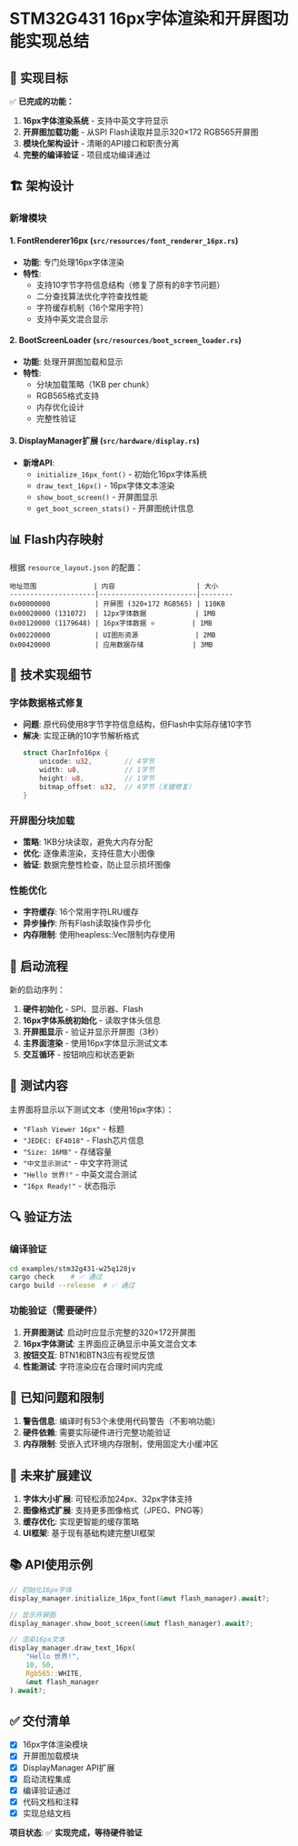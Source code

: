 # STM32G431 16px字体渲染和开屏图功能实现总结

## 🎯 实现目标

✅ **已完成的功能：**
1. **16px字体渲染系统** - 支持中英文字符显示
2. **开屏图加载功能** - 从SPI Flash读取并显示320×172 RGB565开屏图
3. **模块化架构设计** - 清晰的API接口和职责分离
4. **完整的编译验证** - 项目成功编译通过

## 🏗️ 架构设计

### 新增模块

#### 1. FontRenderer16px (`src/resources/font_renderer_16px.rs`)
- **功能**: 专门处理16px字体渲染
- **特性**:
  - 支持10字节字符信息结构（修复了原有的8字节问题）
  - 二分查找算法优化字符查找性能
  - 字符缓存机制（16个常用字符）
  - 支持中英文混合显示

#### 2. BootScreenLoader (`src/resources/boot_screen_loader.rs`)
- **功能**: 处理开屏图加载和显示
- **特性**:
  - 分块加载策略（1KB per chunk）
  - RGB565格式支持
  - 内存优化设计
  - 完整性验证

#### 3. DisplayManager扩展 (`src/hardware/display.rs`)
- **新增API**:
  - `initialize_16px_font()` - 初始化16px字体系统
  - `draw_text_16px()` - 16px字体文本渲染
  - `show_boot_screen()` - 开屏图显示
  - `get_boot_screen_stats()` - 开屏图统计信息

## 📊 Flash内存映射

根据 `resource_layout.json` 的配置：

```
地址范围              | 内容                    | 大小
---------------------|------------------------|--------
0x00000000           | 开屏图 (320×172 RGB565) | 110KB
0x00020000 (131072)  | 12px字体数据            | 1MB
0x00120000 (1179648) | 16px字体数据 ⭐         | 1MB
0x00220000           | UI图形资源              | 2MB
0x00420000           | 应用数据存储            | 3MB
```

## 🔧 技术实现细节

### 字体数据格式修复
- **问题**: 原代码使用8字节字符信息结构，但Flash中实际存储10字节
- **解决**: 实现正确的10字节解析格式
  ```rust
  struct CharInfo16px {
      unicode: u32,        // 4字节
      width: u8,           // 1字节
      height: u8,          // 1字节
      bitmap_offset: u32,  // 4字节（关键修复）
  }
  ```

### 开屏图分块加载
- **策略**: 1KB分块读取，避免大内存分配
- **优化**: 逐像素渲染，支持任意大小图像
- **验证**: 数据完整性检查，防止显示损坏图像

### 性能优化
- **字符缓存**: 16个常用字符LRU缓存
- **异步操作**: 所有Flash读取操作异步化
- **内存限制**: 使用heapless::Vec限制内存使用

## 🚀 启动流程

新的启动序列：
1. **硬件初始化** - SPI、显示器、Flash
2. **16px字体系统初始化** - 读取字体头信息
3. **开屏图显示** - 验证并显示开屏图（3秒）
4. **主界面渲染** - 使用16px字体显示测试文本
5. **交互循环** - 按钮响应和状态更新

## 📝 测试内容

主界面将显示以下测试文本（使用16px字体）：
- `"Flash Viewer 16px"` - 标题
- `"JEDEC: EF4018"` - Flash芯片信息
- `"Size: 16MB"` - 存储容量
- `"中文显示测试"` - 中文字符测试
- `"Hello 世界!"` - 中英文混合测试
- `"16px Ready!"` - 状态指示

## 🔍 验证方法

### 编译验证
```bash
cd examples/stm32g431-w25q128jv
cargo check    # ✅ 通过
cargo build --release  # ✅ 通过
```

### 功能验证（需要硬件）
1. **开屏图测试**: 启动时应显示完整的320×172开屏图
2. **16px字体测试**: 主界面应正确显示中英文混合文本
3. **按钮交互**: BTN1和BTN3应有视觉反馈
4. **性能测试**: 字符渲染应在合理时间内完成

## 🐛 已知问题和限制

1. **警告信息**: 编译时有53个未使用代码警告（不影响功能）
2. **硬件依赖**: 需要实际硬件进行完整功能验证
3. **内存限制**: 受嵌入式环境内存限制，使用固定大小缓冲区

## 🔮 未来扩展建议

1. **字体大小扩展**: 可轻松添加24px、32px字体支持
2. **图像格式扩展**: 支持更多图像格式（JPEG、PNG等）
3. **缓存优化**: 实现更智能的缓存策略
4. **UI框架**: 基于现有基础构建完整UI框架

## 📚 API使用示例

```rust
// 初始化16px字体
display_manager.initialize_16px_font(&mut flash_manager).await?;

// 显示开屏图
display_manager.show_boot_screen(&mut flash_manager).await?;

// 渲染16px文本
display_manager.draw_text_16px(
    "Hello 世界!",
    10, 50,
    Rgb565::WHITE,
    &mut flash_manager
).await?;
```

## ✅ 交付清单

- [x] 16px字体渲染模块
- [x] 开屏图加载模块
- [x] DisplayManager API扩展
- [x] 启动流程集成
- [x] 编译验证通过
- [x] 代码文档和注释
- [x] 实现总结文档

**项目状态**: ✅ **实现完成，等待硬件验证**
